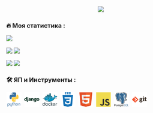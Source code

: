 <div id="header" align="center">
  <img src="https://media.giphy.com/media/798oH0WDEQnicM4857/giphy.gif" width="100"/>
</div>


### :fire: Моя статистика :

![](http://github-profile-summary-cards.vercel.app/api/cards/profile-details?username=GrekF3&theme=github_dark) 

![](http://github-profile-summary-cards.vercel.app/api/cards/repos-per-language?username=GrekF3&theme=github_dark) ![](http://github-profile-summary-cards.vercel.app/api/cards/most-commit-language?username=GrekF3&theme=github_dark)

![](http://github-profile-summary-cards.vercel.app/api/cards/stats?username=GrekF3&theme=github_dark) ![](http://github-profile-summary-cards.vercel.app/api/cards/productive-time?username=GrekF3&theme=github_dark&utcOffset=8)


### :hammer_and_wrench: ЯП и Инструменты :
<div>
  <img src="https://github.com/devicons/devicon/blob/master/icons/python/python-original-wordmark.svg" title="Python" alt="Python" width="40" height="40"/>&nbsp;
  <img src="https://github.com/devicons/devicon/blob/master/icons/django/django-plain-wordmark.svg" title="Django" alt="Django" width="40" height="40"/>&nbsp;
  <img src="https://github.com/devicons/devicon/blob/master/icons/docker/docker-original-wordmark.svg" title="Docker" alt="Docker" width="40" height="40"/>&nbsp;
  <img src="https://github.com/devicons/devicon/blob/master/icons/css3/css3-plain-wordmark.svg"  title="CSS3" alt="CSS" width="40" height="40"/>&nbsp;
  <img src="https://github.com/devicons/devicon/blob/master/icons/html5/html5-original.svg" title="HTML5" alt="HTML" width="40" height="40"/>&nbsp;
  <img src="https://github.com/devicons/devicon/blob/master/icons/javascript/javascript-original.svg" title="JavaScript" alt="JavaScript" width="40" height="40"/>&nbsp;
  <img src="https://github.com/devicons/devicon/blob/master/icons/postgresql/postgresql-original-wordmark.svg" title="PostgreSql" alt="PostgreSql" width="40" height="40"/>&nbsp;
  <img src="https://github.com/devicons/devicon/blob/master/icons/git/git-original-wordmark.svg" title="Git" **alt="Git" width="40" height="40"/>
</div>
